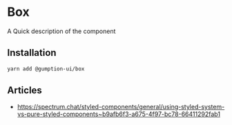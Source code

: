 # Box

A Quick description of the component

## Installation

```sh
yarn add @gumption-ui/box
```

## Articles

- https://spectrum.chat/styled-components/general/using-styled-system-vs-pure-styled-components~b9afb6f3-a675-4f97-bc78-66411292fab1

